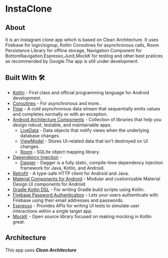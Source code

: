 # InstaClone

## About
It is an instagram clone app which is based on Clean Architecture.
It uses Firebase for login/signup, Kotlin Coroutines for asynchronous calls, Room Persistance Library for offline storage,
Navigation Component for BottomNavigation,Espresso,Junit,MockK for testing and other best pratices as recommended by Google.The app is still under development.

## Built With 🛠
- [Kotlin](https://kotlinlang.org/) - First class and official programming language for Android development.
- [Coroutines](https://kotlinlang.org/docs/reference/coroutines-overview.html) - For asynchronous and more..
- [Flow](https://kotlin.github.io/kotlinx.coroutines/kotlinx-coroutines-core/kotlinx.coroutines.flow/-flow/) - A cold asynchronous data stream that sequentially emits values and completes normally or with an exception.
- [Android Architecture Components](https://developer.android.com/topic/libraries/architecture) - Collection of libraries that help you design robust, testable, and maintainable apps.
    - [LiveData](https://developer.android.com/topic/libraries/architecture/livedata) - Data objects that notify views when the underlying database changes.
    - [ViewModel](https://developer.android.com/topic/libraries/architecture/viewmodel) - Stores UI-related data that isn't destroyed on UI changes.
    - [Room](https://developer.android.com/topic/libraries/architecture/room) - SQLite object mapping library.
- [Dependency Injection](https://developer.android.com/training/dependency-injection) -
    - [Dagger](https://dagger.dev/) - Dagger is a fully static, compile-time dependency injection framework for Java, Kotlin, and Android.
- [Retrofit](https://square.github.io/retrofit/) - A type-safe HTTP client for Android and Java.
- [Material Components for Android](https://github.com/material-components/material-components-android) - Modular and customizable Material Design UI components for Android.
- [Gradle Kotlin DSL](https://docs.gradle.org/current/userguide/kotlin_dsl.html) - For writing Gradle build scripts using Kotlin.
- [Firebase Password Authentication](https://firebase.google.com/docs/auth/android/password-auth) - Lets your users authenticate with Firebase using their email addresses and passwords.
- [Espresso](https://developer.android.com/training/testing/ui-testing/espresso-testing) - Provides APIs for writing UI tests to simulate user interactions within a single target app.
- [MockK](https://github.com/mockk/mockk) - Open source library focused on making mocking in Kotlin great.

## Architecture
This app uses ***Clean Architecture***